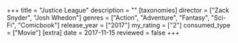 +++
title = "Justice League"
description = ""
[taxonomies]
director = ["Zack Snyder", "Josh Whedon"] 
genres = ["Action", "Adventure", "Fantasy", "Sci-Fi", "Comicbook"]
release_year = ["2017"]
my_rating = ["2"]
consumed_type = ["Movie"]
[extra]
date = 2017-11-15
reviewed = false
+++
